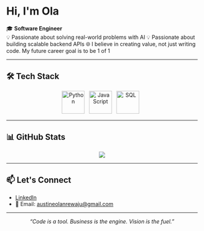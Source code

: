 # Hi, I'm Ola

🎓 **Software Engineer**  
💡 Passionate about solving real-world problems with AI 
💡 Passionate about building scalable backend APIs
🌐 I believe in creating value, not just writing code.
My future career goal is to be 1 of 1 

---

## 🛠️ Tech Stack

<p align="center">
  <img src="https://cdn.jsdelivr.net/gh/devicons/devicon/icons/java/java-original.svg" alt="Python" width="60" height="60"/>
  &nbsp;
  <img src="https://cdn.jsdelivr.net/gh/devicons/devicon/icons/python/python-original.svg" alt="JavaScript" width="60" height="60"/>
  &nbsp;
  <img src="https://cdn.jsdelivr.net/gh/devicons/devicon/icons/html5/html5-original.svg" alt="SQL" width="60" height="60"/>
  &nbsp;
</p>

---


## 📊 GitHub Stats

<p align="center">
  <img src="https://github-readme-stats.vercel.app/api?username=olaaustine&show_icons=true&theme=radical" />
</p>

---

## 📫 Let's Connect

- [LinkedIn](https://www.linkedin.com/in/olaaustine)
- 📧 Email: austineolanrewaju@gmail.com

---

<p align="center"><em>“Code is a tool. Business is the engine. Vision is the fuel.”</em></p>


